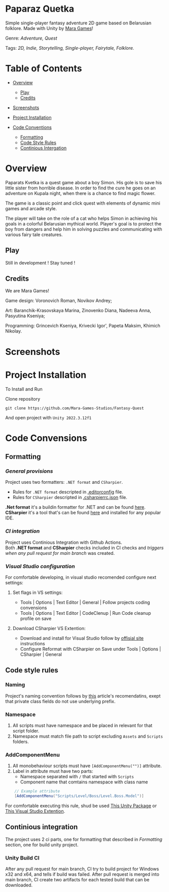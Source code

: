 # Paparaz Quetka
Simple single-player fantasy adventure 2D game based on Belarusian folklore. Made with Unity by [Mara Games](https://github.com/Mara-Games-Studios)!

Genre: *Adventure, Quest*

Tags: *2D, Indie, Storytelling, Single-player, Fairytale, Folklore.*

# Table of Contents
- [Overview](##Overview)
  - [Play](##Play)
  - [Credits](##Credits)
    
- [Screenshots](#Screenshots)
- [Project Installation](#Project-Installation)
- [Code Conventions](#Code-Convensions)
   - [Formatting](##Formatting)
   - [Code Style Rules](##Code-Style-Rules)
   - [Continious Intergation](##Continious-integration)
     
# Overview
Paparats Kvetka is a quest game about a boy Simon. His gole is to save his little sister from horrible disease. In order to find the cure he goes on an adventure on Kupala night, when there is a chance to find magic flower. 

The game is a classic point and click quest with elements of dynamic mini games and arcade style. 

The player will take on the role of a cat who helps Simon in achieving his goals in a colorful Belarusian mythical world. Player's goal is to protect the boy from dangers and help him in solving puzzles and communicating with various fairy tale creatures.

## Play

Still in development ! Stay tuned !

## Credits

We are Mara Games!

Game design: Voronovich Roman, Novikov Andrey;

Art: Baranchik-Krasovskaya Marina, Zinovenko Diana, Nadeeva Anna, Pasyutina Kseniya;

Programming: Grincevich Kseniya, Krivecki Igor', Papeta Maksim, Khimich Nikolay.

# Screenshots

<p align="center">
</p>

# Project Installation
To Install and Run

Clone repository
```
git clone https://github.com/Mara-Games-Studios/Fantasy-Quest
```
And open project with `Unity 2022.3.12f1`

# Code Convensions

## Formatting

### *General provisions*
Project uses two formatters: `.NET format` and `CSharpier`.

* Rules for `.NET format` descripted in [.editorconfig](https://github.com/Mara-Games-Studios/Fantasy-Quest/blob/main/Fantasy-Quest/.editorconfig) file.
* Rules for `CSharpier` descripted in [.csharpierrc.json](https://github.com/Mara-Games-Studios/Fantasy-Quest/blob/main/Fantasy-Quest/.csharpierrc.json) file.

<b>.Net format</b> it's a buildin formatter for .NET and can be found [here](https://github.com/dotnet/format).\
<b>CSharpier</b> it's a tool that's can be found [here](https://csharpier.com/) and installed for any popular IDE.

### *CI integration*

Project uses Continious Integration with Github Actions.\
Both <b>.NET format</b> and <b>CSharpier</b> checks included in CI checks and *triggers when any pull request for main branch* was created.

### *Visual Studio configuration*

For comfortable developing, in visual studio recomended configure next settings:
1. Set flags in VS settings: 

    * Tools | Options | Text Editor | General | Follow projects coding convensions
    * Tools | Options | Text Editor | CodeClenup | Run Code cleanup profile on save

2. Download CSharpier VS Extention:

    * Download and install for Visual Studio follow by [offisial site](https://marketplace.visualstudio.com/items?itemName=csharpier.CSharpier) instructions
    * Configure Reformat with CSharpier on Save under Tools | Options | CSharpier | General

## Code style rules

### Naming

Project's naming convention follows by [this](https://unity.com/how-to/naming-and-code-style-tips-c-scripting-unity) article's recomendatins, exept that private class fields do not use underlying prefix.

### Namespace

1. All scripts must have namespace and be placed in relevant for that script folder.
2. Namespace must match file path to script excluding `Assets` and `Scripts` folders.

### AddComponentMenu

1. All monobehaviour scripts must have `[AddComponentMenu("")]` attribute.
2. Label in attribute must have two parts:
    * Namespace separated with `/` that started with `Scripts`
    * Component name that comtains namespace with class name
```csharp
    // Example attribute
    [AddComponentMenu("Scripts/Level/Boss/Level.Boss.Model")]
``` 

For comfortable executing this rule, shud be used [This Unity Package](https://github.com/Kiuh/Item-Templates-For-Unity) or [This Visual Studio Extention](https://marketplace.visualstudio.com/items?itemName=nikolay-khimich.unity-class-template).

## Continious integration
The project uses 2 ci parts, one for formatting that described in *Formatting* section, one for build unity project.

### Unity Build CI
After any pull request for main branch, CI try to build project for Windows x32 and x64, and tells if build was failed.
After pull request is merged into main branch, CI create two artifacts for each tested build that can be downloaded.

